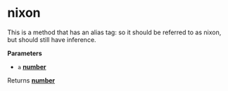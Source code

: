 # nixon

This is a method that has an alias tag: so it should
be referred to as nixon, but should still have inference.

**Parameters**

-   `a` **[number](https://developer.mozilla.org/en-US/docs/Web/JavaScript/Reference/Global_Objects/Number)** 

Returns **[number](https://developer.mozilla.org/en-US/docs/Web/JavaScript/Reference/Global_Objects/Number)** 
